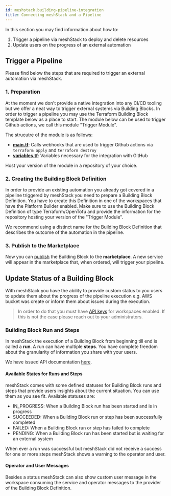 ```yaml
---
id: meshstack.building-pipeline-integration
title: Connecting meshStack and a Pipeline
---
```


In this section you may find information about how to:

1. Trigger a pipeline via meshStack to deploy and delete resources
2. Update users on the progress of an external automation 

## Trigger a Pipeline

Please find below the steps that are required to trigger an external automation via meshStack.

### 1. Preparation

At the moment we don't provide a native integration into any CI/CD tooling but we offer a neat way to trigger external systems via Building Blocks. In order to trigger a pipeline you may use the Terraform Building Block template below as a place to start. The module below can be used to trigger Github actions, we call this module "Trigger Module".

The strucutre of the module is as follows:

- [**main.tf**](assets/terraform_examples/pipeline_main.tf): Calls webhooks that are used to trigger Github actions via `terraform apply` and `terraform destroy`
- [**variables.tf**](assets/terraform_examples/pipeline_var.tf): Variables necessary for the integration with GitHub

Host your version of the module in a repository of your choice.

### 2. Creating the Building Block Definition

In order to provide an existing automation you already got covered in a pipeline triggered by meshStack you need to prepare a Building Block Definition. You have to create this Definition in one of the workspaces that have the Platform Builder enabled. Make sure to use the Building Block Definition of type Terraform/OpenTofu and provide the information for the repository hosting your version of the "Trigger Module".

We recommend using a distinct name for the Building Block Definition that describes the outcome of the automation in the pipeline.

### 3. Publish to the Marketplace

Now you can [publish](marketplace.platform-builder.md#publishing) the Building Block to the **marketplace**. A new service will appear in the marketplace that, when ordered, will trigger your pipeline.

## Update Status of a Building Block

With meshStack you have the ability to provide custom status to you users to update them about the progress of the pipeline execution e.g. AWS bucket was create or inform them about issues during the execution. 

> In order to do that you must have [API keys](meshstack.how-to-API-keys.md) for workspaces enabled. If this is not the case please reach out to your administrators.

### Building Block Run and Steps

In meshStack the execution of a Building Block from beginning till end is called a **run**. A run can have multiple **steps**. You have complete freedom about the granularity of information you share with your users.

We have issued API documentation [here](pathname:///api/index.html#mesh_buildingblockrun).

#### Available States for Runs and Steps

meshStack comes with some defined statuses for Building Block runs and steps that provide users insights about the current situation. You can use them as you see fit. Available statuses are:

- IN_PROGRESS: When a Building Block run has been started and is in progress
- SUCCEEDED: When a Building Block run or step has been successfully completed
- FAILED: When a Building Block run or step has failed to complete
- PENDING: When a Building Block run has been started but is waiting for an external system

When ever a run was successful but meshStack did not receive a success for one or more steps meshStack shows a warning to the operator and user.

#### Operator and User Messages

Besides a status meshStack can also show custom user message in the workspace consuming the service and operator messages to the provider of the Building Block Definition.
